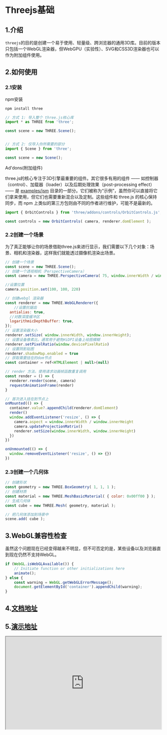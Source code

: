 # Threejs基础

## 1.介绍

`threejs`的目的是创建一个易于使用、轻量级、跨浏览器的通用3D库。目前的版本只包括一个WebGL渲染器，但WebGPU（实验性）、SVG和CSS3D渲染器也可以作为附加组件使用。

## 2.如何使用

### 2.1安装

npm安装

```javascript
npm install three

// 方式 1: 导入整个 three.js核心库
import * as THREE from 'three';

const scene = new THREE.Scene();


// 方式 2: 仅导入你所需要的部分
import { Scene } from 'three';

const scene = new Scene();
```

Ad'dons(附加组件)

three.js的核心专注于3D引擎最重要的组件。其它很多有用的组件 —— 如控制器（control）、加载器（loader）以及后期处理效果（post-processing effect） —— 是 [examples/jsm](https://github.com/mrdoob/three.js/tree/dev/examples/jsm) 目录的一部分。它们被称为“示例”，虽然你可以直接将它们拿来使用，但它们也需要重新混合以及定制。这些组件和 three.js 的核心保持同步，而 npm 上类似的第三方包则由不同的作者进行维护，可能不是最新的。

```javascript
import { OrbitControls } from 'three/addons/controls/OrbitControls.js';

const controls = new OrbitControls( camera, renderer.domElement );
```

### 2.2创建一个场景

为了真正能够让你的场景借助three.js来进行显示，我们需要以下几个对象：场景、相机和渲染器，这样我们就能透过摄像机渲染出场景。

```javascript
// 创建一个场景
const scene = new THREE.Scene();
// 创建一个透视相机（PerspectiveCamera）
const camera = new THREE.PerspectiveCamera( 75, window.innerWidth / window.innerHeight, 0.1, 1000 );

//设置位置
camera.position.set(100, 100, 220)

// 创建webgl 渲染器
const renderer = new THREE.WebGLRenderer({
    //设置抗锯齿
  antialias: true,
  //对数深度缓冲区
  logarithmicDepthBuffer: true,
});
// 设置渲染器大小
renderer.setSize( window.innerWidth, window.innerHeight);
// 设置设备像素比。通常用于避免HiDPI设备上绘图模糊
renderer.setPixelRatio(window.devicePixelRatio)
// 设置阴影贴图
renderer.shadowMap.enabled = true
// 获取需要挂在的dom节点
const container = ref<HTMLElement | null>(null)

// render 方法，使用请求动画帧函数重复调用
const render = () => {
  renderer.render(scene, camera)
  requestAnimationFrame(render)
}

// 首次进入挂在到节点上
onMounted(() => {
  container.value?.appendChild(renderer.domElement)
  render()
  window.addEventListener('resize', () => {
    camera.aspect = window.innerWidth / window.innerHeight
    camera.updateProjectionMatrix()
    renderer.setSize(window.innerWidth, window.innerHeight)
  })
})

onUnmounted(() => {
  window.removeEventListener('resize', () => {})
})
```

### 2.3创建一个几何体

```javascript
// 创建形状
const geometry = new THREE.BoxGeometry( 1, 1, 1 );
// 创建材质
const material = new THREE.MeshBasicMaterial( { color: 0x00ff00 } );
// 生成几何体
const cube = new THREE.Mesh( geometry, material );

// 把几何体添加到场景中 
scene.add( cube );
```

## 3.WebGL兼容性检查

虽然这个问题现在已经变得越来不明显，但不可否定的是，某些设备以及浏览器直到现在仍然不支持WebGL。

```javascript
if (WebGL.isWebGLAvailable()) {
    // Initiate function or other initializations here
    animate();
} else {
    const warning = WebGL.getWebGLErrorMessage();
    document.getElementById('container').appendChild(warning);
}
```

## 4.[文档地址](https://threejs.org/docs/)


## 5.[演示地址](https://stackblitz.com/edit/vitejs-vite-tmjde4?file=README.md)
<iframe id="iframe" width="100%" height="300" allowfullscreen="true" src="https://stackblitz.com/edit/vitejs-vite-tmjde4?file=README.md">  
 </iframe>
